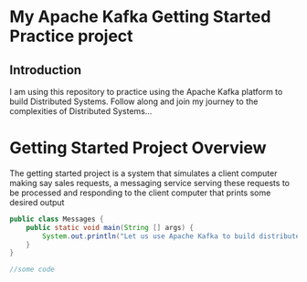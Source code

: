 # My Apache Kafka Getting Started Practice project

## Introduction

I am using this repository to practice using the Apache Kafka platform to build Distributed Systems. 
Follow along and join my journey to the complexities of Distributed Systems...

# Getting Started Project Overview

The getting started project is a system that simulates a client computer making say sales requests, a messaging service 
serving these requests to be processed and responding to the client computer that prints some desired output

```java
public class Messages {
    public static void main(String [] args) {
        System.out.println("Let us use Apache Kafka to build distributed systems!")
    }
}

//some code

